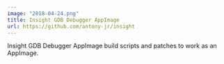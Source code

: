 ```yaml
---
image: "2018-04-24.png"
title: Insight GDB Debugger AppImage
url: https://github.com/antony-jr/insight
---
```


Insight GDB Debugger AppImage build scripts and patches to work as an AppImage.
